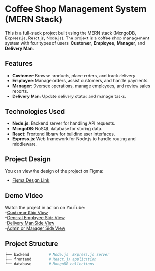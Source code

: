 # Coffee Shop Management System (MERN Stack)

This is a full-stack project built using the MERN stack (MongoDB, Express.js, React.js, Node.js). The project is a coffee shop management system with four types of users: **Customer**, **Employee**, **Manager**, and **Delivery Man**.

## Features

- **Customer**: Browse products, place orders, and track delivery.
- **Employee**: Manage orders, assist customers, and handle payments.
- **Manager**: Oversee operations, manage employees, and review sales reports.
- **Delivery Man**: Update delivery status and manage tasks.

## Technologies Used

- **Node.js**: Backend server for handling API requests.
- **MongoDB**: NoSQL database for storing data.
- **React**: Frontend library for building user interfaces.
- **Express.js**: Web framework for Node.js to handle routing and middleware.

## Project Design

You can view the design of the project on Figma:
- [Figma Design Link](https://www.figma.com/design/EbpRgCSmIuNOohDIs26XXc/Coffee-Shop?node-id=0-1&t=pGj5Y1JHYV6f3lWe-1)

## Demo Video

Watch the project in action on YouTube: <br>
-[Customer Side View](https://youtu.be/BOlRqK2DUPI) <br>
-[General Employee Side View](https://www.youtube.com/watch?v=2sDW-JXR_fY) <br>
-[Delivery Man Side View](https://www.youtube.com/watch?v=ADNuk_wWILc) <br>
-[Admin or Manager Side View](https://youtu.be/kVp0YHPXGVM) <br>

## Project Structure

```bash
├── backend         # Node.js, Express.js server
├── frontend        # React.js application
└── database        # MongoDB collections
